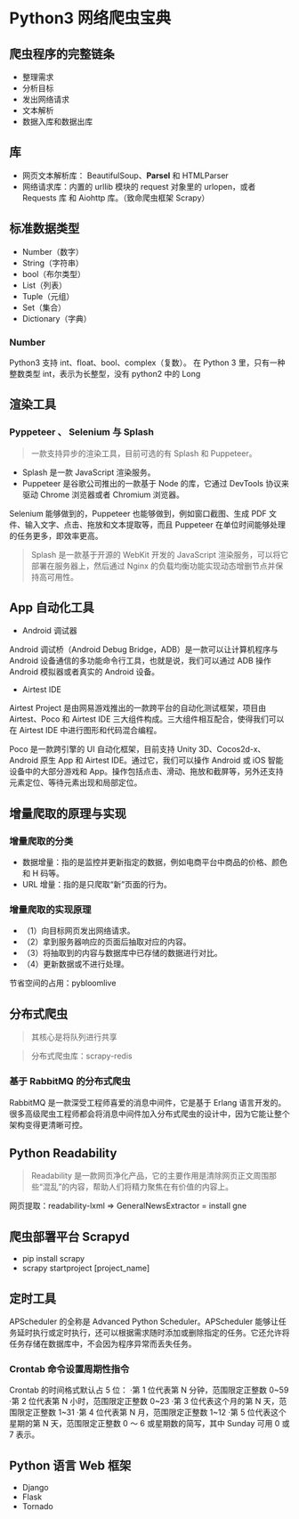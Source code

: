 # Python3 网络爬虫宝典

## 爬虫程序的完整链条

-   整理需求
-   分析目标
-   发出网络请求
-   文本解析
-   数据入库和数据出库

## 库

-   网页文本解析库： BeautifulSoup、**Parsel** 和 HTMLParser
-   网络请求库：内置的 urllib 模块的 request 对象里的 urlopen，或者 Requests 库 和 Aiohttp 库。（致命爬虫框架 Scrapy）

## 标准数据类型

-   Number（数字）
-   String（字符串）
-   bool（布尔类型）
-   List（列表）
-   Tuple（元组）
-   Set（集合）
-   Dictionary（字典）

### Number

Python3 支持 int、float、bool、complex（复数）。
在 Python 3 里，只有一种整数类型 int，表示为长整型，没有 python2 中的 Long

## 渲染工具

### Pyppeteer 、 Selenium 与 Splash

> 一款支持异步的渲染工具，目前可选的有 Splash 和 Puppeteer。

-   Splash 是一款 JavaScript 渲染服务。
-   Puppeteer 是谷歌公司推出的一款基于 Node 的库，它通过 DevTools 协议来驱动 Chrome 浏览器或者 Chromium 浏览器。

Selenium 能够做到的，Puppeteer 也能够做到，例如窗口截图、生成 PDF 文件、输入文字、点击、拖放和文本提取等，而且 Puppeteer 在单位时间能够处理的任务更多，即效率更高。

> Splash 是一款基于开源的 WebKit 开发的 JavaScript 渲染服务，可以将它部署在服务器上，然后通过 Nginx 的负载均衡功能实现动态增删节点并保持高可用性。

## App 自动化工具

-   Android 调试器

Android 调试桥（Android Debug Bridge，ADB）是一款可以让计算机程序与 Android 设备通信的多功能命令行工具，也就是说，我们可以通过 ADB 操作 Android 模拟器或者真实的 Android 设备。

-   Airtest IDE

Airtest Project 是由网易游戏推出的一款跨平台的自动化测试框架，项目由 Airtest、Poco 和 Airtest IDE 三大组件构成。三大组件相互配合，使得我们可以在 Airtest IDE 中进行图形和代码混合编程。

Poco 是一款跨引擎的 UI 自动化框架，目前支持 Unity 3D、Cocos2d-x、Android 原生 App 和 Airtest IDE。通过它，我们可以操作 Android 或 iOS 智能设备中的大部分游戏和 App。操作包括点击、滑动、拖放和截屏等，另外还支持元素定位、等待元素出现和局部定位。

## 增量爬取的原理与实现

### 增量爬取的分类

-   数据增量：指的是监控并更新指定的数据，例如电商平台中商品的价格、颜色和 H 码等。
-   URL 增量：指的是只爬取“新”页面的行为。

### 增量爬取的实现原理

-   （1）向目标网页发出网络请求。
-   （2）拿到服务器响应的页面后抽取对应的内容。
-   （3）将抽取到的内容与数据库中已存储的数据进行对比。
-   （4）更新数据或不进行处理。

节省空间的占用：pybloomlive

## 分布式爬虫

> 其核心是将队列进行共享

> 分布式爬虫库：scrapy-redis

### 基于 RabbitMQ 的分布式爬虫

RabbitMQ 是一款深受工程师喜爱的消息中间件，它是基于 Erlang 语言开发的。很多高级爬虫工程师都会将消息中间件加入分布式爬虫的设计中，因为它能让整个架构变得更清晰可控。

## Python Readability

> Readability 是一款网页净化产品，它的主要作用是清除网页正文周围那些“混乱”的内容，帮助人们将精力聚焦在有价值的内容上。

网页提取：readability-lxml => GeneralNewsExtractor = install gne

## 爬虫部署平台 Scrapyd

-   pip install scrapy
-   scrapy startproject [project_name]

## 定时工具

APScheduler 的全称是 Advanced Python Scheduler。APScheduler 能够让任务延时执行或定时执行，还可以根据需求随时添加或删除指定的任务。它还允许将任务存储在数据库中，不会因为程序异常而丢失任务。

### Crontab 命令设置周期性指令

Crontab 的时间格式默认占 5 位：
·第 1 位代表第 N 分钟，范围限定正整数 0~59
·第 2 位代表第 N 小时，范围限定正整数 0~23
·第 3 位代表这个月的第 N 天，范围限定正整数 1~31
·第 4 位代表第 N 月，范围限定正整数 1~12
·第 5 位代表这个星期的第 N 天，范围限定正整数 0 ～ 6 或星期数的简写，其中 Sunday 可用 0 或 7 表示。

## Python 语言 Web 框架

-   Django
-   Flask
-   Tornado
